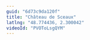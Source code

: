 ```yaml
---
guid: "6d73c9da120f"
title: "Château de Sceaux"
latlng: "48.774436, 2.300042"
videoId: "PVOToLsgQYM" 
---
```

